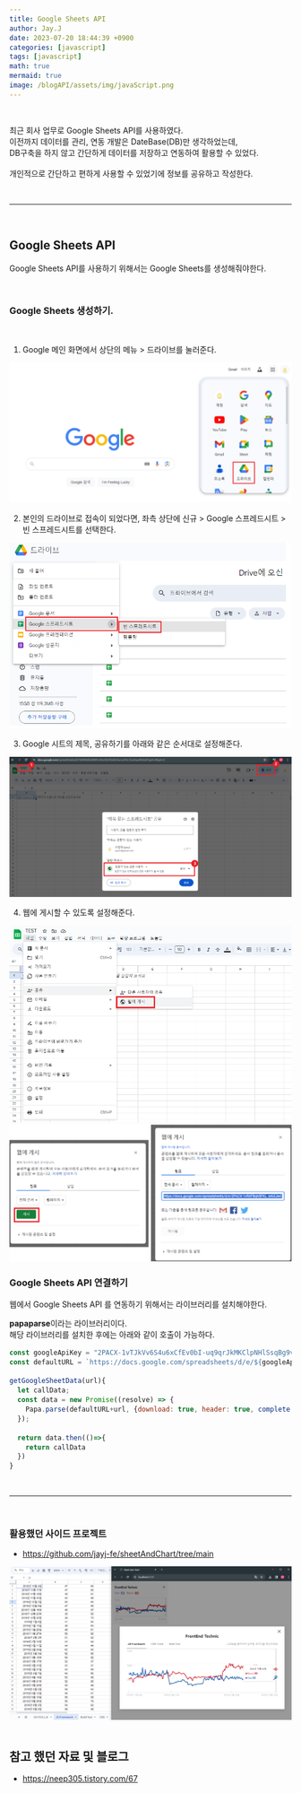 ```yaml
---
title: Google Sheets API
author: Jay.J
date: 2023-07-20 18:44:39 +0900
categories: [javascript]
tags: [javascript]
math: true
mermaid: true
image: /blogAPI/assets/img/javaScript.png
---
```


<br>

최근 회사 업무로 Google Sheets API를 사용하였다.<br>
이전까지 데이터를 관리, 연동 개발은 DateBase(DB)만 생각하었는데,<br>
DB구축을 하지 않고 간단하게 데이터를 저장하고 연동하여 활용할 수 있었다.<br>
<br>
개인적으로 간단하고 편하게 사용할 수 있었기에 정보를 공유하고 작성한다.

<br>

<hr>
<br>

## Google Sheets API
Google Sheets API를 사용하기 위해서는 Google Sheets를 생성해줘야한다.<br>

<br>

### Google Sheets 생성하기.

<br>

1. Google 메인 화면에서 상단의 메뉴 > 드라이브를 눌러준다.

<img src="../assets/img/javascript/google_sheet_creat.png" alt="">

<br>

2. 본인의 드라이브로 접속이 되었다면, 좌측 상단에 신규 > Google 스프레드시트 > 빈 스프레드시트를 선택한다.

<img src="../assets/img/javascript/google_sheet_create_2.png" alt="">

<br>

3. Google 시트의 제목, 공유하기를 아래와 같은 순서대로 설정해준다.

<img src="../assets/img/javascript/google_sheet_create_3.png" alt="">

<br>

4. 웹에 게시할 수 있도록 설정해준다.

<img src="../assets/img/javascript/google_sheet_create_4.png" alt="">
<img src="../assets/img/javascript/google_sheet_create_5.png" alt="">

### Google Sheets API 연결하기
웹에서 Google Sheets API 를 연동하기 위해서는 라이브러리를 설치해야한다.

<b>papaparse</b>이라는 라이브러리이다.<br>
해당 라이브러리를 설치한 후에는 아래와 같이 호출이 가능하다.

```js
const googleApiKey = "2PACX-1vTJkVv6S4u6xCfEv0bI-uq9qrJkMKClpNHlSsqBg9vnQbrmY9kF-fh0RsLP0EMDcxPowVrJYpxTFiF0";
const defaultURL = `https://docs.google.com/spreadsheets/d/e/${googleApiKey}/pub?output=csv&gid=`;

getGoogleSheetData(url){
  let callData;
  const data = new Promise((resolve) => {
    Papa.parse(defaultURL+url, {download: true, header: true, complete (results, file) { resolve( callData = results.data )}});
  });
  
  return data.then(()=>{
    return callData
  })
}
```

<br>
<hr>
<br>

### 활용했던 사이드 프로젝트
- <a href="https://github.com/jayj-fe/sheetAndChart/tree/main" target="_blank">https://github.com/jayj-fe/sheetAndChart/tree/main</a>

<img src="../assets/img/javascript/google_sheet_create_6.png" alt="">

<br>
<br>

## 참고 했던 자료 및 블로그
- <a href="https://neep305.tistory.com/67" target="_blank">https://neep305.tistory.com/67</a>
